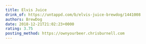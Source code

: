 ```yaml
---
title: Elvis Juice
drink_of: https://untappd.com/b/elvis-juice-brewdog/1441008
authors: BrewDog
date: 2018-12-21T21:02:23+0000
rating: 3.75
posting_method: https://ownyourbeer.chrisburnell.com
---
```

